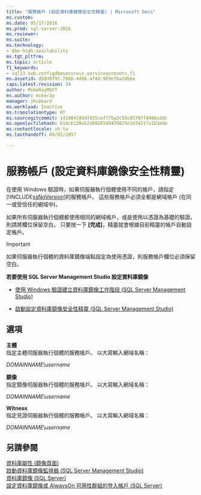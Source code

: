 ```yaml
---
title: "服務帳戶 (設定資料庫鏡像安全性精靈) | Microsoft Docs"
ms.custom: 
ms.date: 05/17/2016
ms.prod: sql-server-2016
ms.reviewer: 
ms.suite: 
ms.technology:
- dbe-high-availability
ms.tgt_pltfrm: 
ms.topic: article
f1_keywords:
- sql13.swb.configdbmsecurwiz.serviceaccounts.f1
ms.assetid: d58d8f93-7888-4d66-af4d-969ef6a2dbee
caps.latest.revision: 34
author: MikeRayMSFT
ms.author: mikeray
manager: jhubbard
ms.workload: Inactive
ms.translationtype: HT
ms.sourcegitcommit: 1419847dd47435cef775a2c55c0578ff4406cddc
ms.openlocfilehash: b1dcb128eb2269265d9439825e163421fa1b3ede
ms.contentlocale: zh-tw
ms.lasthandoff: 08/02/2017

---
```

# <a name="service-accounts-configure-database-mirroring-security-wizard"></a>服務帳戶 (設定資料庫鏡像安全性精靈)
  在使用 Windows 驗證時，如果伺服器執行個體使用不同的帳戶，請指定 [!INCLUDE[ssNoVersion](../../includes/ssnoversion-md.md)]的服務帳戶。 這些服務帳戶必須全都是網域帳戶 (在同一或受信任的網域中)。  
  
 如果所有伺服器執行個體都使用相同的網域帳戶，或是使用以憑證為基礎的驗證，則請將欄位保留空白。 只要按一下 **[完成]**，精靈就會根據目前精靈的帳戶自動設定帳戶。  
  
> [!IMPORTANT]  
>  如果伺服器執行個體的資料庫鏡像端點設定為使用憑證，則服務帳戶欄位必須保留空白。  
  
 **若要使用 SQL Server Management Studio 設定資料庫鏡像**  
  
-   [使用 Windows 驗證建立資料庫鏡像工作階段 &#40;SQL Server Management Studio&#41;](../../database-engine/database-mirroring/establish-database-mirroring-session-windows-authentication.md)  
  
-   [啟動設定資料庫鏡像安全性精靈 &#40;SQL Server Management Studio&#41;](../../database-engine/database-mirroring/start-the-configuring-database-mirroring-security-wizard.md)  
  
## <a name="options"></a>選項  
 **主體**  
 指定主體伺服器執行個體的服務帳戶。 以大寫輸入網域名稱：  
  
 *DOMAINNAME*\\*username*  
  
 **鏡像**  
 指定鏡像伺服器執行個體的服務帳戶。 以大寫輸入網域名稱：  
  
 *DOMAINNAME*\\*username*  
  
 **Witness**  
 指定見證伺服器執行個體的服務帳戶。 以大寫輸入網域名稱：  
  
 *DOMAINNAME*\\*username*  
  
## <a name="see-also"></a>另請參閱  
 [資料庫屬性 &#40;鏡像頁面&#41;](../../relational-databases/databases/database-properties-mirroring-page.md)   
 [啟動資料庫鏡像監視器 &#40;SQL Server Management Studio&#41;](../../database-engine/database-mirroring/start-database-mirroring-monitor-sql-server-management-studio.md)   
 [資料庫鏡像 &#40;SQL Server&#41;](../../database-engine/database-mirroring/database-mirroring-sql-server.md)   
 [設定資料庫鏡像或 AlwaysOn 可用性群組的登入帳戶 &#40;SQL Server&#41;](../../database-engine/database-mirroring/set-up-login-accounts-database-mirroring-always-on-availability.md)  
  
  


